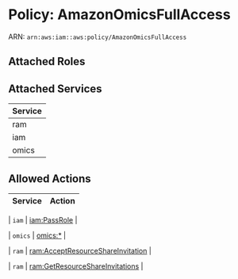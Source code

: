 # Policy: AmazonOmicsFullAccess

ARN: `arn:aws:iam::aws:policy/AmazonOmicsFullAccess`

## Attached Roles

## Attached Services

| Service |
|---------|
| ram |
| iam |
| omics |

## Allowed Actions

| Service | Action |
|:-------:|--------|

| `iam` | [iam:PassRole](../actions.md#iam:passrole) |

| `omics` | [omics:*](../actions.md#omics:all) |

| `ram` | [ram:AcceptResourceShareInvitation](../actions.md#ram:acceptresourceshareinvitation) |

| `ram` | [ram:GetResourceShareInvitations](../actions.md#ram:getresourceshareinvitations) |
